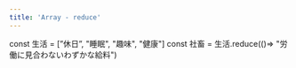 ```yaml
---
title: 'Array - reduce'
---
```


const 生活 = [”休日”, "睡眠", "趣味", "健康"]
const 社畜 = 生活.reduce(()=> "労働に見合わないわずかな給料")

